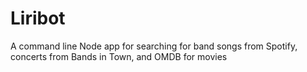 # Liribot
A command line Node app for searching for band songs from Spotify, concerts from Bands in Town, and OMDB for movies 
